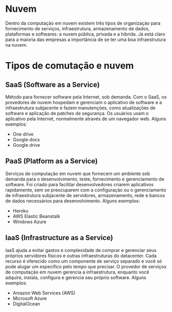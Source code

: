# Nuvem
Dentro da computação em nuvem existem três tipos de organização para fornecimento de serviços, infraestrutura, armazenamento de dados, plataformas e softwares: a nuvem pública, privada e a híbrida. Já está claro para a maioria das empresas a importância de se ter uma boa infraestrutura na nuvem.

# Tipos de comutação e nuvem

## SaaS (Software as a Service)
Método para fornecer software pela Internet, sob demanda. Com o SaaS, os provedores de nuvem
hospedam e gerenciam o aplicativo de software e a infraestrutura subjacente e fazem manutenções,
como atualizações de software e aplicação de patches de segurança. Os usuários usam o aplicativo
pela Internet, normalmente através de um navegador web. Alguns exemplos:

* One drive
* Google docs
* Google drive

## PaaS (Platform as a Service)
Serviços de computação em nuvem que fornecem um ambiente sob demanda para o
desenvolvimento, teste, fornecimento e gerenciamento de software. Foi criado para facilitar
desenvolvedores criarem aplicativos rapidamente, sem se preocuparem com a configuração ou o
gerenciamento de infraestrutura subjacente de servidores, armazenamento, rede e bancos de dados
necessários para desenvolvimento. Alguns exemplos:

* Heroku
* AWS Elastic Beanstalk
* Windows Azure

## IaaS (Infrastructure as a Service)
IaaS ajuda a evitar gastos e complexidade de comprar e gerenciar seus próprios servidores físicos e
outras infraestruturas do datacenter. Cada recurso é oferecido como um componente de serviço
separado e você só pode alugar um específico pelo tempo que precisar. O provedor de serviços de
computação em nuvem gerencia a infraestrutura, enquanto você adquire, instala, configura e
gerencia seu próprio software. Alguns exemplos:

* Amazon Web Services (AWS)
* Microsoft Azure
* DigitalOcean

